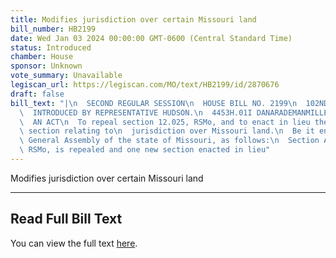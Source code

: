 ```yaml
---
title: Modifies jurisdiction over certain Missouri land
bill_number: HB2199
date: Wed Jan 03 2024 00:00:00 GMT-0600 (Central Standard Time)
status: Introduced
chamber: House
sponsor: Unknown
vote_summary: Unavailable
legiscan_url: https://legiscan.com/MO/text/HB2199/id/2870676
draft: false
bill_text: "|\n  SECOND REGULAR SESSION\n  HOUSE BILL NO. 2199\n  102ND GENERAL ASSEMBLY\n\
  \  INTRODUCED BY REPRESENTATIVE HUDSON.\n  4453H.01I DANARADEMANMILLER,ChiefClerk\n\
  \  AN ACT\n  To repeal section 12.025, RSMo, and to enact in lieu thereof one new\
  \ section relating to\n  jurisdiction over Missouri land.\n  Be it enacted by the\
  \ General Assembly of the state of Missouri, as follows:\n  Section A. Section 12.025,\
  \ RSMo, is repealed and one new section enacted in lieu"
---
```

Modifies jurisdiction over certain Missouri land

---

## Read Full Bill Text

You can view the full text [here](https://legiscan.com/MO/text/HB2199/id/2870676).
